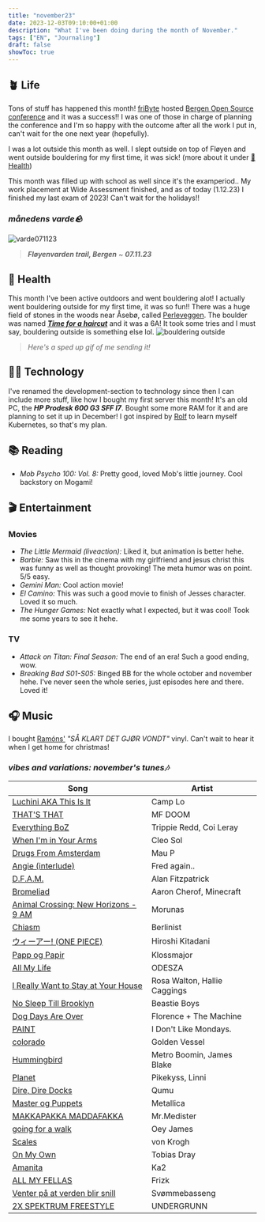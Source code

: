```yaml
---
title: "november23"
date: 2023-12-03T09:10:00+01:00
description: "What I've been doing during the month of November."
tags: ["EN", "Journaling"]
draft: false
showToc: true
---
```

## 🪴 Life
Tons of stuff has happened this month! [friByte](https://fribyte.no) hosted [Bergen Open Source conference](https://boskonf.no) and it was a success!! I was one of those in charge of planning the conference and I'm so happy with the outcome after all the work I put in, can't wait for the one next year (hopefully).

I was a lot outside this month as well. I slept outside on top of Fløyen and went outside bouldering for my first time, it was sick! (more about it under [💪 Health](#💪-health))

This month was filled up with school as well since it's the examperiod.. My work placement at Wide Assessment finished, and as of today (1.12.23) I finished my last exam of 2023! Can't wait for the holidays!!

### _månedens varde🪨_
![varde071123](/img/journaling/varder/varde071123.jpg)
> ***Fløyenvarden trail, Bergen*** ~ ***07.11.23***

## 💪 Health
This month I've been active outdoors and went bouldering alot! I actually went bouldering outside for my first time, it was so fun!! There was a huge field of stones in the woods near Åsebø, called [Perleveggen](https://buldring.bergen-klatreklubb.no/sector/3526). The boulder was named [***Time for a haircut***](https://buldring.bergen-klatreklubb.no/problem/16336) and it was a 6A! It took some tries and I must say, bouldering outside is something else lol.
![bouldering outside](/img/journaling/outboulder.gif)
> *Here's a sped up gif of me sending it!*

## 👨‍💻 Technology
I've renamed the development-section to  technology since then I can include more stuff, like how I bought my first server this month! It's an old PC, the ***HP Prodesk 600 G3 SFF I7***. Bought some more RAM for it and are planning to set it up in December! I got inspired by [Rolf](https://github.com/polsevev) to learn myself Kubernetes, so that's my plan. 

## 📚 Reading
- *Mob Psycho 100: Vol. 8:* Pretty good, loved Mob's little journey. Cool backstory on Mogami!

## 🎬 Entertainment
### Movies
- *The Little Mermaid (liveaction):* Liked it, but animation is better hehe.
- *Barbie:* Saw this in the cinema with my girlfriend and jesus christ this was funny as well as thought provoking! The meta humor was on point. 5/5 easy.
- *Gemini Man:* Cool action movie! 
- *El Camino:* This was such a good movie to finish of Jesses character. Loved it so much.
- *The Hunger Games:* Not exactly what I expected, but it was cool! Took me some years to see it hehe.

### TV
- *Attack on Titan: Final Season:* The end of an era! Such a good ending, wow.
- *Breaking Bad S01-S05:* Binged BB for the whole october and november hehe. I've never seen the whole series, just episodes here and there. Loved it!

## 🎧 Music
I bought [Ramóns'](https://open.spotify.com/artist/5r6ViSL3nacDRVBtnXlixL) *"SÅ KLART DET GJØR VONDT"* vinyl. Can't wait to hear it when I get home for christmas!
### _vibes and variations: november's tunes🎶_
| Song | Artist |
| ---- | ------ |
| [Luchini AKA This Is It](https://open.spotify.com/track/20DcrlNK0NcRknbX4wcEO4?si=d79f299ff6284005) | Camp Lo |
| [THAT'S THAT](https://open.spotify.com/track/0I9glwqb1UBvb4nhj9dIbk?si=338e37251f6c4918) | MF DOOM |
| [Everything BoZ](https://open.spotify.com/track/1WnKJJKMtnmPdvFGOxcRVZ?si=31b6ec02516f4775) | Trippie Redd, Coi Leray |
| [When I'm in Your Arms](https://open.spotify.com/track/47s5hKfwGXliAAB8wKMiNo?si=3e66f58cacdf4e71) | Cleo Sol |
| [Drugs From Amsterdam](https://open.spotify.com/track/1uXPu4aSDFPLzyNcH6ASD4?si=6215c304e1404b78) | Mau P |
| [Angie (interlude)](https://open.spotify.com/track/6fqDgShIxOmfh9eIJwUE7K?si=b8d99f6da5f647f2) | Fred again.. |
| [D.F.A.M.](https://open.spotify.com/track/1fRiE2xw55PTKNpPk5c1gC?si=421204fab06545c0) | Alan Fitzpatrick |
| [Bromeliad](https://open.spotify.com/track/0MovR332DWcrStqsU1TdUQ?si=c17c74d9ac2f4500) | Aaron Cherof, Minecraft |
| [Animal Crossing: New Horizons - 9 AM](https://open.spotify.com/track/7vcWEKxDf2grG0FSvPA3G1?si=0432eab78a124ac6) | Morunas |
| [Chiasm](https://open.spotify.com/track/6PiBwzjVr7SjoOwiGFrvEg?si=876a6707a1874af0) | Berlinist |
| [ウィーアー! (ONE PIECE)](https://open.spotify.com/track/42esJ6BgSoV1DS3Onns03h?si=b155e3b70df2455f) | Hiroshi Kitadani |
| [Papp og Papir](https://open.spotify.com/track/3jl0QM7BfLvifPdb2bbelw?si=042bfed13ac8489d) | Klossmajor |
| [All My Life](https://open.spotify.com/track/6txjv1bYloEaQ65SainV1Y?si=142febb25fef49f4) | ODESZA |
| [I Really Want to Stay at Your House](https://open.spotify.com/track/7mykoq6R3BArsSpNDjFQTm?si=e8c5131d965547fd) | Rosa Walton, Hallie Caggings |
| [No Sleep Till Brooklyn](https://open.spotify.com/track/5qxChyzKLEyoPJ5qGrdurN?si=ba3700db701648fd) | Beastie Boys |
| [Dog Days Are Over](https://open.spotify.com/track/456WNXWhDwYOSf5SpTuqxd?si=0f92f1fe60a64908) | Florence + The Machine |
| [PAINT](https://open.spotify.com/track/0n099xB2P5c2ZLDazd3dgr?si=0f804917240f4460) | I Don't Like Mondays. |
| [colorado](https://open.spotify.com/track/6ZCtYQIOP0oOnya7pLCn36?si=521dea4df8ec4253) | Golden Vessel |
| [Hummingbird](https://open.spotify.com/track/6HexNTb392JS071DoTGo0y?si=f2fed935afa24d56) | Metro Boomin, James Blake |
| [Planet](https://open.spotify.com/track/5CaxBBVrb6vuUAK1xNnmK5?si=22a0f8601f5141bd) | Pikekyss, Linni |
| [Dire, Dire Docks](https://open.spotify.com/track/0ECr5PWnUZY1WsnE2zS5RX?si=fa6524fcea004b0e) | Qumu |
| [Master og Puppets](https://open.spotify.com/track/799XxzSlWNYkuWJxUbuGnF?si=b4447b4b4db74862) | Metallica |
| [MAKKAPAKKA MADDAFAKKA](https://open.spotify.com/track/4R6AN6aaI7SQ84sKhqF23Z?si=11631b294bf243b7) | Mr.Medister |
| [going for a walk](https://open.spotify.com/track/03hZkcjV6q1QbgyYua2cc4?si=752325f265884462) | Oey James |
| [Scales](https://open.spotify.com/track/6QlewPw4Pu6bDGBYV6IhkD?si=42133160a2584700) | von Krogh |
| [On My Own](https://open.spotify.com/track/6p5gfF0VxadWM9elzdlvG6?si=0ef41d5be3c6413a) | Tobias Dray |
| [Amanita](https://open.spotify.com/track/6CEI5wfel2sAMqVn6naXSO?si=3bdf5ccf00b14170) | Ka2 |
| [ALL MY FELLAS](https://open.spotify.com/track/1ckhUtD8nBH2ShPlU8w2nU?si=a87bf22774894ec0) | Frizk |
| [Venter på at verden blir snill](https://open.spotify.com/track/64i4K7fhmCtTdoVFEGI4Hg?si=6e72e0fb41e34c41) | Svømmebasseng |
| [2X SPEKTRUM FREESTYLE](https://open.spotify.com/track/4c5BsYDauVKFJuV4njPnvI?si=83db755730c04e2d) | UNDERGRUNN |